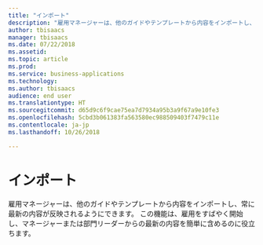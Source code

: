 ```yaml
---
title: "インポート"
description: "雇用マネージャーは、他のガイドやテンプレートから内容をインポートし、常に最新の内容が反映されるようにできます。"
author: tbisaacs
manager: tbisaacs
ms.date: 07/22/2018
ms.assetid: 
ms.topic: article
ms.prod: 
ms.service: business-applications
ms.technology: 
ms.author: tbisaacs
audience: end user
ms.translationtype: HT
ms.sourcegitcommit: d65d9c6f9cae75ea7d7934a95b3a9f67a9e10fe3
ms.openlocfilehash: 5cbd3b061383fa563580ec988509403f7479c11e
ms.contentlocale: ja-jp
ms.lasthandoff: 10/26/2018

---
```

#  <a name="import"></a>インポート




雇用マネージャーは、他のガイドやテンプレートから内容をインポートし、常に最新の内容が反映されるようにできます。 この機能は、雇用をすばやく開始し、マネージャーまたは部門リーダーからの最新の内容を簡単に含めるのに役立ちます。

